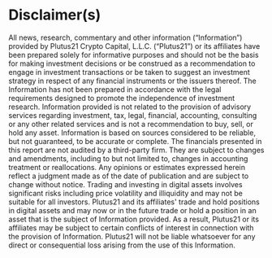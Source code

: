 
# Disclaimer(s)
All news, research, commentary and other information (“Information”) provided by Plutus21 Crypto Capital, L.L.C. (“Plutus21”) or its affiliates have been prepared solely for informative purposes and should not be the basis for making investment decisions or be construed as a recommendation to engage in investment transactions or be taken to suggest an investment strategy in respect of any financial instruments or the issuers thereof. The Information has not been prepared in accordance with the legal requirements designed to promote the independence of investment research. Information provided is not related to the provision of advisory services regarding investment, tax, legal, financial, accounting, consulting or any other related services and is not a recommendation to buy, sell, or hold any asset. Information is based on sources considered to be reliable, but not guaranteed, to be accurate or complete. The financials presented in this report are not audited by a third-party firm. They are subject to changes and amendments, including to but not limited to, changes in accounting treatment or reallocations. Any opinions or estimates expressed herein reflect a judgment made as of the date of publication and are subject to change without notice. Trading and investing in digital assets involves significant risks including price volatility and illiquidity and may not be suitable for all investors. Plutus21 and its affiliates' trade and hold positions in digital assets and may now or in the future trade or hold a position in an asset that is the subject of Information provided. As a result, Plutus21 or its affiliates may be subject to certain conflicts of interest in connection with the provision of Information. Plutus21 will not be liable whatsoever for any direct or consequential loss arising from the use of this Information.